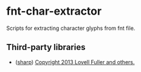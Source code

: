 # fnt-char-extractor

Scripts for extracting character glyphs from fnt file.

## Third-party libraries

- ([sharp](https://www.npmjs.com/package/sharp)) [Copyright 2013 Lovell Fuller and others.](https://www.apache.org/licenses/LICENSE-2.0.txt)
